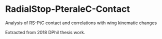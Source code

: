 # RadialStop-PteraleC-Contact
Analysis of RS-PtC contact and correlations with wing kinematic changes

Extracted from 2018 DPhil thesis work.
